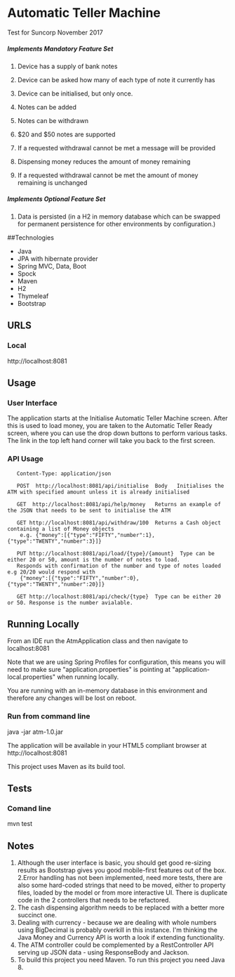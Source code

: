 
# Automatic Teller Machine
Test for Suncorp  November 2017

##### Implements Mandatory Feature Set

1. Device has a supply of bank notes

2. Device can be asked how many of each type of note it currently has

3. Device can be initialised, but only once.

4. Notes can be added

5. Notes can be withdrawn

6. $20 and $50 notes are supported

7. If a requested withdrawal cannot be met a message will be provided

8. Dispensing money reduces the amount of money remaining

9. If a requested withdrawal cannot be met the amount of money remaining is unchanged

##### Implements Optional Feature Set

1. Data is persisted (in a H2 in memory database which can be swapped for permanent persistence for other environments
by configuration.)

##Technologies

- Java
- JPA with hibernate provider
- Spring MVC, Data, Boot
- Spock
- Maven
- H2
- Thymeleaf
- Bootstrap

## URLS

### Local

http://localhost:8081

## Usage

### User Interface

The application starts at the Initialise Automatic Teller Machine screen. After this is used to load money, 
you are taken to the Automatic Teller Ready screen, where you can use the drop down buttons to perform 
various tasks. The link in the top left hand corner will take you back to the first screen. 

### API Usage
	   
	   Content-Type: application/json
	   
	   POST  http://localhost:8081/api/initialise  Body   Initialises the ATM with specified amount unless it is already initialised
	   
	   GET  http://localhost:8081/api/help/money   Returns an example of the JSON that needs to be sent to initialise the ATM
	   
	   GET http://localhost:8081/api/withdraw/100  Returns a Cash object containing a list of Money objects
	    e.g. {"money":[{"type":"FIFTY","number":1},{"type":"TWENTY","number":3}]}
	   
	   PUT http://localhost:8081/api/load/{type}/{amount}  Type can be either 20 or 50, amount is the number of notes to load. 
	   Responds with confirmation of the number and type of notes loaded e.g 20/20 would respond with
	    {"money":[{"type":"FIFTY","number":0},{"type":"TWENTY","number":20}]}
	   
	   GET http://localhost:8081/api/check/{type}  Type can be either 20 or 50. Response is the number avialable.


## Running Locally

From an IDE run the AtmApplication class and then navigate to
localhost:8081 

Note that we are using Spring Profiles for configuration, this means
you will need to make sure "application.properties" is pointing at
"application-local.properties" when running locally.

You are running with an in-memory database in this environment and therefore any changes will be lost on reboot.

### Run from command line

java -jar atm-1.0.jar

The application will be available in your HTML5 compliant browser at http://localhost:8081

This project uses Maven as its build tool.

## Tests

### Comand line

mvn test 


## Notes

1. Although the user interface is basic, you should get good re-sizing results as Bootstrap gives you good mobile-first features out of the box.
2.Error handling has not been implemented, need more tests, there are also some hard-coded strings that need to be moved, either to property files, loaded by the model or from more interactive UI. There is duplicate code in the 2 controllers that needs to be refactored.
3. The cash dispensing algorithm needs to be replaced with a better more succinct one.
4. Dealing with currency - because we are dealing with whole numbers using BigDecimal is probably overkill in this
 instance. I'm thinking the Java Money and Currency API is worth a look if extending functionality.
5. The ATM controller could be complemented by a RestController API serving up JSON data - using ResponseBody 
and Jackson.
6. To build this project you need Maven. To run this project you need Java 8.













